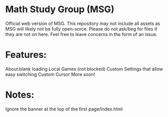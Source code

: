 # Math Study Group (MSG)
Official web version of MSG. This repository may not include all assets as MSG will likely not be fully open-sorce. Please do not ask/beg for files if they are not on here. Feel free to leave concerns in the form of an issue.

# Features:
About:blank loading
Local Games (not blocked)
Custom Settings that allow easy switching
Custom Cursor
More soon!

# Notes:
Ignore the banner at the top of the first page/index.html
